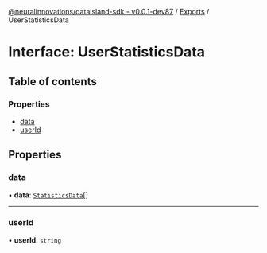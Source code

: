[@neuralinnovations/dataisland-sdk - v0.0.1-dev87](../../README.md) / [Exports](../modules.md) / UserStatisticsData

# Interface: UserStatisticsData

## Table of contents

### Properties

- [data](UserStatisticsData.md#data)
- [userId](UserStatisticsData.md#userid)

## Properties

### data

• **data**: [`StatisticsData`](StatisticsData.md)[]

___

### userId

• **userId**: `string`
